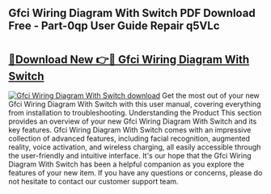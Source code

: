## Gfci Wiring Diagram With Switch PDF Download Free - Part-0qp User Guide Repair q5VLc

# <h2><a href="http://dfmqzd.blite.top/?on=Gfci+Wiring+Diagram+With+Switch">🔗Download New 👉🔴 Gfci Wiring Diagram With Switch</a></h2>

[![Gfci Wiring Diagram With Switch download](https://i.imgur.com/lujVjoI.png)](http://dfmqzd.blite.top/?on=Gfci+Wiring+Diagram+With+Switch)
Get the most out of your new Gfci Wiring Diagram With Switch with this user manual, covering everything from installation to troubleshooting. Understanding the Product This section provides an overview of your new Gfci Wiring Diagram With Switch and its key features. Gfci Wiring Diagram With Switch comes with an impressive collection of advanced features, including facial recognition, augmented reality, voice activation, and wireless charging, all easily accessible through the user-friendly and intuitive interface. It's our hope that the Gfci Wiring Diagram With Switch has been a helpful companion as you explore the features of your new item. If you have any questions or concerns, please do not hesitate to contact our customer support team.
